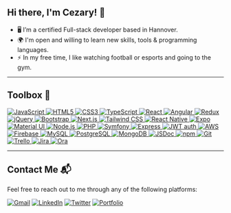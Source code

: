 ## Hi there, I'm Cezary! 👋

- 🖥️ I’m a certified Full-stack developer based in Hannover.
- 🌍 I'm open and willing to learn new skills, tools & programming languages.
- ⚡ In my free time, I like watching football or esports and going to the gym.

---

## Toolbox 🧰

<p align="left">
  <a href="https://developer.mozilla.org/en-US/docs/Web/JavaScript" target="_blank"> <img src="https://img.shields.io/badge/JavaScript-%23F7DF1E.svg?&style=for-the-badge&logo=javascript&logoColor=black" alt="JavaScript"/> </a>
  <a href="https://developer.mozilla.org/en-US/docs/Web/Guide/HTML/HTML5" target="_blank"> <img src="https://img.shields.io/badge/HTML5-%23E34F26.svg?&style=for-the-badge&logo=html5&logoColor=white" alt="HTML5"/> </a>
  <a href="https://www.w3schools.com/css/" target="_blank"> <img src="https://img.shields.io/badge/CSS3-%231572B6.svg?&style=for-the-badge&logo=css3&logoColor=white" alt="CSS3"/> </a>
 <a href="https://www.typescriptlang.org/" target="_blank"> <img src="https://img.shields.io/badge/TypeScript-3178C6?style=for-the-badge&logo=typescript&logoColor=white" alt="TypeScript"/> </a>
  <a href="https://reactjs.org/" target="_blank"> <img src="https://img.shields.io/badge/React-20232A?style=for-the-badge&logo=react&logoColor=61DAFB" alt="React"/> </
  <a href="https://angular.io/" target="_blank"> <img src="https://img.shields.io/badge/Angular-DD0031?style=for-the-badge&logo=angular&logoColor=white" alt="Angular"/> </a>
<a href="https://redux.js.org/" target="_blank"> <img src="https://img.shields.io/badge/Redux-764ABC?style=for-the-badge&logo=redux&logoColor=white" alt="Redux"/> </a>
<a href="https://jquery.com/" target="_blank"> <img src="https://img.shields.io/badge/jQuery-0769AD?style=for-the-badge&logo=jquery&logoColor=white" alt="jQuery"/> </a>
<a href="https://getbootstrap.com/" target="_blank"> <img src="https://img.shields.io/badge/Bootstrap-7952B3?style=for-the-badge&logo=bootstrap&logoColor=white" alt="Bootstrap"/> </a>
<a href="https://nextjs.org/" target="_blank"> <img src="https://img.shields.io/badge/Next.js-000000?style=for-the-badge&logo=next.js&logoColor=white" alt="Next.js"/> </a>
<a href="https://tailwindcss.com/" target="_blank"> <img src="https://img.shields.io/badge/Tailwind_CSS-38B2AC?style=for-the-badge&logo=tailwind-css&logoColor=white" alt="Tailwind CSS"/> </a>
<a href="https://reactnative.dev/" target="_blank"> <img src="https://img.shields.io/badge/React_Native-20232A?style=for-the-badge&logo=react&logoColor=61DAFB" alt="React Native"/> </a>
<a href="https://expo.io/" target="_blank"> <img src="https://img.shields.io/badge/Expo-1B1F23?style=for-the-badge&logo=expo&logoColor=white" alt="Expo"/> </a>
<a href="https://mui.com/" target="_blank"> <img src="https://img.shields.io/badge/Material_UI-0081CB?style=for-the-badge&logo=material-ui&logoColor=white" alt="Material UI"/> </a>
<a href="https://nodejs.org/en/" target="_blank"> <img src="https://img.shields.io/badge/Node.js-339933?style=for-the-badge&logo=node.js&logoColor=white" alt="Node.js"/> </a>
<a href="https://www.php.net/" target="_blank"> <img src="https://img.shields.io/badge/PHP-777BB4?style=for-the-badge&logo=php&logoColor=white" alt="PHP"/>
<a href="https://symfony.com/" target="_blank"> <img src="https://img.shields.io/badge/Symfony-777BB4?style=for-the-badge&logo=symfony&logoColor=white" alt="Symfony"/> </a>
<a href="https://expressjs.com/" target="_blank"> <img src="https://img.shields.io/badge/Express-000000?style=for-the-badge&logo=express&logoColor=white" alt="Express"/> </a>
<a href="https://jwt.io/" target="_blank"> <img src="https://img.shields.io/badge/JWT_auth-000000?style=for-the-badge&logo=json-web-tokens&logoColor=white" alt="JWT auth"/> </a>
<a href="https://aws.amazon.com/" target="_blank"> <img src="https://img.shields.io/badge/AWS-FF9900?style=for-the-badge&logo=amazon-aws&logoColor=white" alt="AWS"/> </a>
<a href="https://firebase.google.com/" target="_blank"> <img src="https://img.shields.io/badge/Firebase-FFCA28?style=for-the-badge&logo=firebase&logoColor=black" alt="Firebase"/> </a>
<a href="https://www.mysql.com/" target="_blank"> <img src="https://img.shields.io/badge/MySQL-4479A1?style=for-the-badge&logo=mysql&logoColor=white" alt="MySQL"/> </a>
<a href="https://www.postgresql.org/" target="_blank"> <img src="https://img.shields.io/badge/PostgreSQL-4169E1?style=for-the-badge&logo=postgresql&logoColor=white" alt="PostgreSQL"/> </a>
<a href="https://www.mongodb.com/" target="_blank"> <img src="https://img.shields.io/badge/MongoDB-47A248?style=for-the-badge&logo=mongodb&logoColor=white" alt="MongoDB"/> </a>
<a href="https://jsdoc.app/" target="_blank"> <img src="https://img.shields.io/badge/JSDoc-F7DF1E?style=for-the-badge&logo=javascript&logoColor=black" alt="JSDoc"/> </a>
<a href="https://www.npmjs.com/" target="_blank"> <img src="https://img.shields.io/badge/npm-CB3837?style=for-the-badge&logo=npm&logoColor=white" alt="npm"/> </a>
<a href="https://git-scm.com/" target="_blank"> <img src="https://img.shields.io/badge/Git-F05032?style=for-the-badge&logo=git&logoColor=white" alt="Git"/> </a>
<a href="https://trello.com/" target="_blank"> <img src="https://img.shields.io/badge/Trello-0052CC?style=for-the-badge&logo=trello&logoColor=white" alt="Trello"/> </a>
<a href="https://www.atlassian.com/software/jira" target="_blank"> <img src="https://img.shields.io/badge/Jira-0052CC?style=for-the-badge&logo=jira&logoColor=white" alt="Jira"/> </a>
<a href="https://ora.pm/" target="_blank"> <img src="https://img.shields.io/badge/Ora-3E4155?style=for-the-badge" alt="Ora"/> </a>
</p>

---

## Contact Me 📬

Feel free to reach out to me through any of the following platforms:

[![Gmail](https://img.shields.io/badge/Gmail-D14836?style=for-the-badge&logo=gmail&logoColor=white)](mailto:cezarszal@gmail.com)
[![LinkedIn](https://img.shields.io/badge/LinkedIn-0077B5?style=for-the-badge&logo=linkedin&logoColor=white)](https://www.linkedin.com/in/cezary-szal/)
[![Twitter](https://img.shields.io/badge/Twitter-1DA1F2?style=for-the-badge&logo=twitter&logoColor=white)](https://twitter.com/cezarszl)
[![Portfolio](https://img.shields.io/badge/Portfolio-0A66C2?style=for-the-badge&logo=briefcase&logoColor=white)](https://www.cezaryszal.com)





<!--
**cezarszl/cezarszl** is a ✨ _special_ ✨ repository because its `README.md` (this file) appears on your GitHub profile.

Here are some ideas to get you started:

- 🔭 I’m currently working on ...
- 🌱 I’m currently learning ...
- 👯 I’m looking to collaborate on ...
- 🤔 I’m looking for help with ...
- 💬 Ask me about ...
- 📫 How to reach me: ...
- 😄 Pronouns: ...
- ⚡ Fun fact: ...
-->

